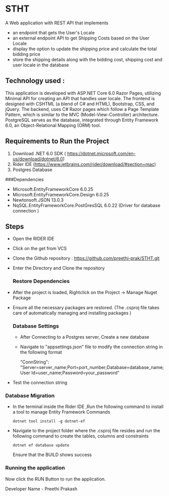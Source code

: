 # STHT

A Web application with REST API that implements
- an endpoint that gets the User's Locale 
- an external endpoint API to get Shipping Costs based on the User Locale
- display the option to update the shipping price and calculate the total bidding price
- store the shipping details along with the bidding cost, shipping cost and user locale in the database

## Technology used : 
This application is developed with ASP.NET Core 6.0 Razor Pages, utilizing Minimal API for creating an API that handles user locale.
The frontend is designed with CSHTML (a blend of C# and HTML), Bootstrap, CSS, and jQuery. 
The backend, uses C# Razor pages which follow a Page Template Pattern, which is similar to the MVC (Model-View-Controller) architecture. PostgreSQL serves as the database, integrated  through Entity Framework 6.0, an  Object-Relational Mapping (ORM) tool.

## Requirements to Run the Project
1. Download .NET 6.0 SDK ( https://dotnet.microsoft.com/en-us/download/dotnet/6.0)
2. Rider IDE (https://www.jetbrains.com/rider/download/#section=mac)
3. Postgres Database

###Dependencies 
- Microsoft.EntityFrameworkCore 6.0.25
- Microsoft.EntityFrameworkCore.Design 6.0.25
- Newtonsoft.JSON 13.0.3
- NqSQL.EntityFrameworkCore.PostGresSQL 6.0.22 (Driver for database connection )

## Steps 
- Open the RIDER IDE
- Click on the get from VCS 
- Clone the Github repository : https://github.com/preethi-prak/STHT.git
- Enter the Directory and Clone the repository 

  ### Restore Dependencies 

- After the project is loaded, Rightclick on the Project -> Manage Nuget Package 
- Ensure all the necessary packages are restored. (The .csproj file takes care of automatically managing and installing packages )

  ### Database Settings
  - After Connecting to a Postgres server, Create a new database
  - Navigate to "appsettings.json" file to modify the connection string in the following format
    
    "ConnString": "Server=server_name;Port=port_number;Database=database_name;User Id=user_name;Password=your_password"
 - Test the connection string

 ### Database Migration 
 - In the terminal inside the Rider IDE ,Run the following command to install a tool to manage Entity Framework Commands 
   ```
   dotnet tool install -g dotnet-ef

   ```
- Navigate to the project folder where the .csproj file resides and run the following command to create the tables, columns and constraints 
  ```
  dotnet ef database update

  ```
  Ensure that the BUILD shows success
  

 ### Running the application 
 Now click the RUN Button to run the application. 
 
 




Developer Name - Preethi Prakash
